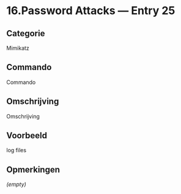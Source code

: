 # 16.Password Attacks — Entry 25

## Categorie

Mimikatz

## Commando

Commando

## Omschrijving

Omschrijving

## Voorbeeld

log files

## Opmerkingen

_(empty)_


